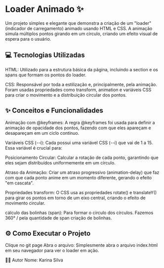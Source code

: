# Loader Animado ✨
Um projeto simples e elegante que demonstra a criação de um "loader" (indicador de carregamento) animado usando HTML e CSS. A animação simula múltiplos pontos girando em um círculo, criando um efeito visual de espera para o usuário.

## 💻 Tecnologias Utilizadas
HTML: Utilizado para a estrutura básica da página, incluindo a section e os spans que formam os pontos do loader.

CSS: Responsável por toda a estilização e, principalmente, pela animação. Foram usadas propriedades como transform, animation e variáveis CSS para criar o movimento e a distribuição circular dos pontos.

## ✨ Conceitos e Funcionalidades
Animação com @keyframes: A regra @keyframes foi usada para definir a animação de opacidade dos pontos, fazendo com que eles apareçam e desapareçam em um ciclo contínuo.

Variáveis CSS (--i): Cada <span> possui uma variável CSS (--i) que vai de 1 a 15. Essa variável é crucial para:

Posicionamento Circular: Calcular a rotação de cada ponto, garantindo que eles sejam distribuídos uniformemente em um círculo.

Atraso da Animação: Criar um atraso progressivo (animation-delay) que faz com que cada ponto anime em um momento diferente, gerando o efeito "em cascata".

Propriedades transform: O CSS usa as propriedades rotate() e translateY() para girar os pontos em torno de um eixo central, criando o efeito de movimento circular.

cálculo das bolinhas (span): Para formar o círculo dos círculos. Fazemos 360° / pela quantidade de span criação de bolinhas.

## ⚙️ Como Executar o Projeto
Clique no git page
Abra o arquivo:
Simplesmente abra o arquivo index.html em seu navegador para ver o loader em ação.

🧑‍💻 Autor
Nome: Karina Silva
